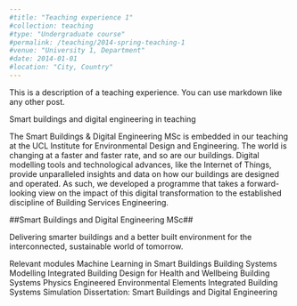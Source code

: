 ```yaml
---
#title: "Teaching experience 1"
#collection: teaching
#type: "Undergraduate course"
#permalink: /teaching/2014-spring-teaching-1
#venue: "University 1, Department"
#date: 2014-01-01
#location: "City, Country"
---
```


This is a description of a teaching experience. You can use markdown like any other post.

Smart buildings and digital engineering in teaching

The Smart Buildings & Digital Engineering MSc is embedded in our teaching at the UCL Institute for Environmental Design and Engineering. The world is changing at a faster and faster rate, and so are our buildings. Digital modelling tools and technological advances, like the Internet of Things, provide unparalleled insights and data on how our buildings are designed and operated. As such, we developed a programme that takes a forward-looking view on the impact of this digital transformation to the established discipline of Building Services Engineering.

##Smart Buildings and Digital Engineering MSc##

Delivering smarter buildings and a better built environment for the interconnected, sustainable world of tomorrow.

Relevant modules
Machine Learning in Smart Buildings
Building Systems Modelling
Integrated Building Design for Health and Wellbeing
Building Systems Physics
Engineered Environmental Elements
Integrated Building Systems Simulation
Dissertation: Smart Buildings and Digital Engineering
